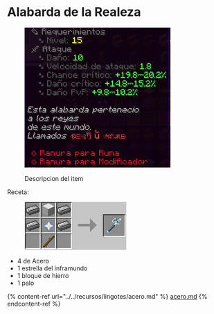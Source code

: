 # Alabarda de la Realeza

<figure><img src="../../../.gitbook/assets/image.png" alt=""><figcaption><p>Descripcion del item</p></figcaption></figure>

Receta:

<figure><img src="../../../.gitbook/assets/image (8) (1).png" alt=""><figcaption></figcaption></figure>

* 4 de Acero
* 1 estrella del inframundo
* 1 bloque de hierro
* 1 palo

{% content-ref url="../../recursos/lingotes/acero.md" %}
[acero.md](../../recursos/lingotes/acero.md)
{% endcontent-ref %}
